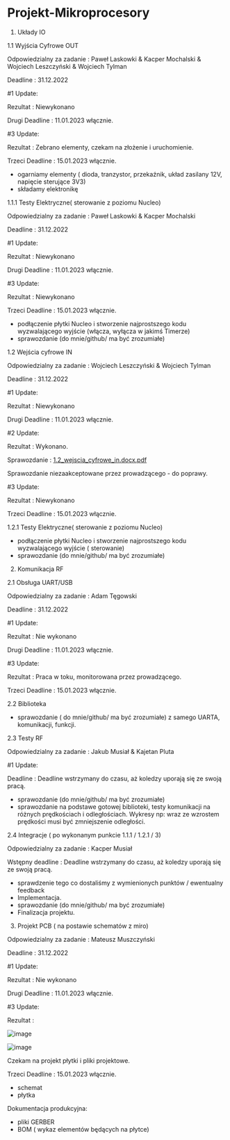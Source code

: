 # Projekt-Mikroprocesory


1. Układy IO

1.1 Wyjścia Cyfrowe OUT

Odpowiedzialny za zadanie : Paweł Laskowki & Kacper Mochalski & Wojciech Leszczyński & Wojciech Tylman

Deadline : 31.12.2022

#1 Update:

Rezultat : Niewykonano

Drugi Deadline : 11.01.2023 włącznie.

#3 Update:

Rezultat : Zebrano elementy, czekam na złożenie i uruchomienie.

Trzeci Deadline : 15.01.2023 włącznie.

- ogarniamy elementy ( dioda, tranzystor, przekaźnik, układ zasilany 12V, napięcie
sterujące 3V3)
- składamy elektronikę



1.1.1 Testy Elektryczne( sterowanie z poziomu Nucleo)

Odpowiedzialny za zadanie : Paweł Laskowki & Kacper Mochalski

Deadline : 31.12.2022

#1 Update:

Rezultat : Niewykonano

Drugi Deadline : 11.01.2023 włącznie.

#3 Update:

Rezultat : Niewykonano

Trzeci Deadline : 15.01.2023 włącznie.

- podłączenie płytki Nucleo i stworzenie najprostszego kodu wyzwalającego wyjście
(włącza, wyłącza w jakimś Timerze)
- sprawozdanie (do mnie/github/ ma być zrozumiałe)



1.2 Wejścia cyfrowe IN

Odpowiedzialny za zadanie : Wojciech Leszczyński & Wojciech Tylman

Deadline : 31.12.2022

#1 Update:

Rezultat : Niewykonano

Drugi Deadline : 11.01.2023 włącznie.

#2 Update:

Rezultat : Wykonano. 

Sprawozdanie : [1.2_wejscia_cyfrowe_in.docx.pdf](https://github.com/Ruciorr/Projekt-Mikroprocesory/files/10401999/1.2_wejscia_cyfrowe_in.docx.pdf)


Sprawozdanie niezaakceptowane przez prowadzącego - do poprawy.

#3 Update:

Rezultat : Niewykonano 

Trzeci Deadline : 15.01.2023 włącznie.


1.2.1 Testy Elektryczne( sterowanie z poziomu Nucleo)

- podłączenie płytki Nucleo i stworzenie najprostszego kodu wyzwalającego wyjście
( sterowanie)
- sprawozdanie (do mnie/github/ ma być zrozumiałe)


2. Komunikacja RF

2.1 Obsługa UART/USB

Odpowiedzialny za zadanie : Adam Tęgowski

Deadline : 31.12.2022

#1 Update:

Rezultat : Nie wykonano

Drugi Deadline : 11.01.2023 włącznie.

#3 Update:

Rezultat : Praca w toku, monitorowana przez prowadzącego.

Trzeci Deadline : 15.01.2023 włącznie.

2.2 Biblioteka

- sprawozdanie ( do mnie/github/ ma być zrozumiałe) z samego UARTA, komunikacji,
funkcji.



2.3 Testy RF

Odpowiedzialny za zadanie : Jakub Musiał & Kajetan Pluta

#1 Update:

Deadline : Deadline wstrzymany do czasu, aż koledzy uporają się ze swoją pracą.

- sprawozdanie (do mnie/github/ ma być zrozumiałe)
- sprawozdanie na podstawe gotowej biblioteki, testy komunikacji na różnych
prędkościach i odległościach. Wykresy np: wraz ze wzrostem prędkości musi być
zmniejszenie odległości.



2.4 Integracje ( po wykonanym punkcie 1.1.1 / 1.2.1 / 3)

Odpowiedzialny za zadanie : Kacper Musiał

Wstępny deadline : Deadline wstrzymany do czasu, aż koledzy uporają się ze swoją pracą.

- sprawdzenie tego co dostaliśmy z wymienionych punktów / ewentualny feedback
- Implementacja.
- sprawozdanie (do mnie/github/ ma być zrozumiałe)
- Finalizacja projektu.



3. Projekt PCB ( na postawie schematów z miro)

Odpowiedzialny za zadanie : Mateusz Muszczyński

Deadline : 31.12.2022

#1 Update:

Rezultat : Nie wykonano

Drugi Deadline : 11.01.2023 włącznie.

#3 Update:

Rezultat : 

![image](https://user-images.githubusercontent.com/120726101/212079494-5bb80e19-1593-4e98-91a6-f4610a1484cc.png)


![image](https://user-images.githubusercontent.com/120726101/212079583-7b67a73c-2120-4daa-90e8-bbbb8e09160e.png)

Czekam na projekt płytki i pliki projektowe.

Trzeci Deadline : 15.01.2023 włącznie.


- schemat
- płytka

Dokumentacja produkcyjna:
- pliki GERBER
- BOM ( wykaz elementów będących na płytce)
